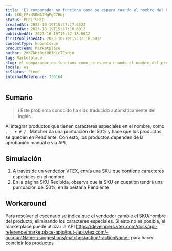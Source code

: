 ```yaml
---
title: 'El comparador no funciona como se espera cuando el nombre del Producto/SKU contiene caracteres especiales'
id: 1kRjFExdSRMAJMgFgC7Bbj
status: PUBLISHED
createdAt: 2023-10-19T15:37:17.652Z
updatedAt: 2023-10-19T15:37:18.601Z
publishedAt: 2023-10-19T15:37:18.601Z
firstPublishedAt: 2023-10-19T15:37:18.601Z
contentType: knownIssue
productTeam: Marketplace
author: 2mXZkbi0oi061KicTExNjo
tag: Marketplace
slug: el-comparador-no-funciona-como-se-espera-cuando-el-nombre-del-productosku-contiene-caracteres-especiales
locale: es
kiStatus: Fixed
internalReference: 736164
---
```


## Sumario

>ℹ️ Este problema conocido ha sido traducido automáticamente del inglés.


Al integrar productos que tienen caracteres especiales en el nombre, como `. - + # /` , Matcher da una puntuación del 50% y hace que los productos se queden en Pendiente. Con esto, los productos dependen de la aprobación manual o vía API.



##

## Simulación



1. A través de un vendedor VTEX, envía una SKU que contiene caracteres especiales en el nombre
2. En la página SKU Recibida, observa que la SKU en cuestión tendrá una puntuación del 50%, en la pestaña Pendiente



## Workaround


Para resolver el escenario se indica que el vendedor cambie el SKU/nombre del producto, eliminando los caracteres especiales. Si esto no es posible, el marketplace puede utilizar la API https://developers.vtex.com/docs/api-reference/marketplace-apis#put-/api.vtex.com/-accountName-/suggestions/matches/action/-actionName- para hacer coincidir los productos





